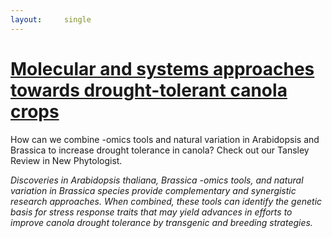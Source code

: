 ```yaml
---
layout:     single
---
```


# [Molecular and systems approaches towards drought-tolerant canola crops](http://onlinelibrary.wiley.com/doi/10.1111/nph.13866/full)

How can we combine -omics tools and natural variation in Arabidopsis and Brassica to increase drought tolerance in canola?
Check out our Tansley Review in New Phytologist. 


*Discoveries in Arabidopsis thaliana, Brassica -omics tools, and natural variation in Brassica species provide complementary and synergistic research approaches. When combined, these tools can identify the genetic basis for stress response traits that may yield advances in efforts to improve canola drought tolerance by transgenic and breeding strategies.*

